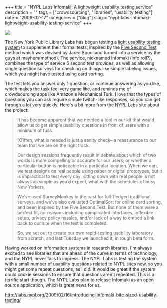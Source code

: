 +++
title = "NYPL Labs Infomaki: A lightweight usability testing service"
description = ""
tags = ["crowdsourcing", "libraries", "usability testing"]
date = "2009-02-17"
categories = ["blog"]
slug = "nypl-labs-infomaki-lightweight-usability-testing-service"
+++



  <div class="notebook-screenshot"><a href="http://labs.nypl.org/2009/02/16/introducing-infomaki-bite-sized-usability-testing/"><img src="/media/notebook/nypl-infomaki.jpg" class="notebook-image" /></a></div><p>The New York Public Library Labs has begun testing a <a href="http://labs.nypl.org/2009/02/16/introducing-infomaki-bite-sized-usability-testing/">light usability testing system</a> to supplement their formal tests, inspired by the <a href="http://fivesecondtest.com/">Five Second Test</a> method which was devised by Jared Spool and turned into a service by the guys at mayhem(method).  The service, nicknamed Infomaki (info roll?), combines the type of service 5 second test provides, as well as allowing single question surveys for checking on things like simple labeling issues, which you might have tested using card sorting.</p>
<p>The test lets you answer only 1 question, or continue answering as you like, which makes the task feel very game like, and reminds me of crowdsourcing apps like Amazon's Mechanical Turk. I love that the types of questions you can ask require simple twitch-like responses, so you can get through a lot very quickly. Here's a bit more from the NYPL Labs site about the project: </p>
<blockquote><p>It has become apparent that we needed a tool in our kit that would allow us to get simple usability questions in front of users with a minimum of fuss.</p>
<p>[O]ften, what is needed is just a sanity check– a reassurance to our team that we are on the right track.</p>
<p>Our design sessions frequently result in debate about which of two words is more compelling or accurate for our users, or whether a particular button is noticeable in a particular location. When we can, we test designs on real people using paper or digital prototypes, but it is impractical to test every day; sitting down with real people is not always as simple as you’d expect, what with the schedules of busy New Yorkers.</p>
<p>We’ve used SurveyMonkey in the past for full-fledged traditional surveys, and we’ve also evaluated OptimalSort for online card sorting, and been inspired by the Five Second Test. But none of them were a perfect fit, for reasons including complicated interfaces, inflexible setup, privacy policy hassles, and/or lack of a way to embed a link back to our site when the test is completed.</p>
<p>So, we set out to create our own rapid-testing usability laboratory from scratch, and last Tuesday we launched it, in rough beta form.</p></blockquote>
<p>Having worked on information systems in research libraries, I'm always excited to see libraries that are ahead of the curve in terms of technology, and the NYPL never fails to impress. The NYPL Labs is testing the system with a small number of usability questions related to NYPL sites now, so you might get some repeat questions, as I did. It would be great if the system could cookie sessions to ensure that questions aren't repeated. This is a terrific start though. The NYPL Labs plan to release Infomaki as an open source application, which is great news for us.</p>
    
  <a href="http://labs.nypl.org/2009/02/16/introducing-infomaki-bite-sized-usability-testing/">http://labs.nypl.org/2009/02/16/introducing-infomaki-bite-sized-usability-testing/</a>
